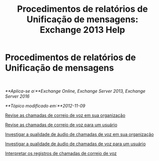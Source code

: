 ﻿---
title: 'Procedimentos de relatórios de Unificação de mensagens: Exchange 2013 Help'
TOCTitle: Procedimentos de relatórios de Unificação de mensagens
ms:assetid: 5b58a2ed-3780-4a0e-87f6-e19e6e49640c
ms:mtpsurl: https://technet.microsoft.com/pt-br/library/JJ851066(v=EXCHG.150)
ms:contentKeyID: 50556204
ms.date: 05/22/2018
mtps_version: v=EXCHG.150
ms.translationtype: MT
---

# Procedimentos de relatórios de Unificação de mensagens

 

_**Aplica-se a:**Exchange Online, Exchange Server 2013, Exchange Server 2016_

_**Tópico modificado em:**2012-11-09_

[Revise as chamadas de correio de voz em sua organização](review-the-voice-mail-calls-in-your-organization-exchange-2013-help.md)

[Revise as chamadas de correio de voz para um usuário](review-the-voice-mail-calls-for-a-user-exchange-2013-help.md)

[Investigar a qualidade de áudio de chamadas de voz em sua organização](investigate-the-audio-quality-of-voice-calls-in-your-organization-exchange-2013-help.md)

[Investigar a qualidade de áudio de chamadas de voz para um usuário](investigate-the-audio-quality-of-voice-calls-for-a-user-exchange-2013-help.md)

[Interpretar os registros de chamadas de correio de voz](interpret-voice-mail-call-records-exchange-2013-help.md)

